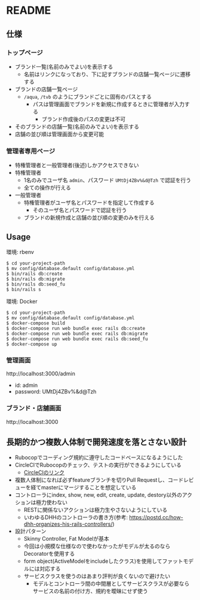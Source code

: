# README

## 仕様

### トップページ
- ブランド一覧(名前のみでよい)を表示する
  - 名前はリンクになっており、下に記すブランドの店舗一覧ページに遷移する
- ブランドの店舗一覧ページ
  - `/aqua`, `/tvb` のようにブランドごとに固有のパスとする
    - パスは管理画面でブランドを新規に作成するときに管理者が入力する
      - ブランド作成後のパスの変更は不可
 - そのブランドの店舗一覧(名前のみでよい)を表示する
 - 店舗の並び順は管理画面から変更可能

### 管理者専用ページ
- 特権管理者と一般管理者(後述)しかアクセスできない
- 特権管理者
  - 1名のみでユーザ名 `admin`、パスワード `UMtDj4ZBv%&d@Tzh` で認証を行う
  - 全ての操作が行える
- 一般管理者
  - 特権管理者がユーザ名とパスワードを指定して作成する
    - そのユーザ名とパスワードで認証を行う
  - ブランドの新規作成と店舗の並び順の変更のみを行える

## Usage

環境: rbenv

```
$ cd your-project-path
$ mv config/database.default config/database.yml
$ bin/rails db:create
$ bin/rails db:migrate
$ bin/rails db:seed_fu
$ bin/rails s
```

環境: Docker

```
$ cd your-project-path
$ mv config/database.default config/database.yml
$ docker-compose build
$ docker-compose run web bundle exec rails db:create
$ docker-compose run web bundle exec rails db:migrate
$ docker-compose run web bundle exec rails db:seed_fu
$ docker-compose up
```

### 管理画面

http://localhost:3000/admin

- id: admin
- password: UMtDj4ZBv%&d@Tzh

### ブランド・店舗画面

http://localhost:3000


## 長期的かつ複数人体制で開発速度を落とさない設計

- Rubocopでコーディング規約に遵守したコードベースになるようにした
- CircleCIでRubocopのチェック、テストの実行ができるようにしている
  - [CircleCIのリンク](https://circleci.com/gh/kanjihtmt/decollte)
- 複数人体制になれば必ずfeatureブランチを切りPull Requestし、コードレビューを経てmasterにマージすることを想定している
- コントローラにindex, show, new, edit, create, update, destory以外のアクションは極力使わない
  - RESTに関係ないアクションは極力生やさないようにしている
  - いわゆるDHHのコントローラの書き方(参考: https://postd.cc/how-dhh-organizes-his-rails-controllers/)
- 設計パターン
  - Skinny Controller, Fat Modelが基本
  - 今回は小規模な仕様なので使わなかったがモデルが太るのならDecoratorを使用する
  - form object(ActiveModelをincludeしたクラス)を使用してファットモデルには対応する
  - サービスクラスを使うのはあまり評判が良くないので避けたい
    - モデルとコントローラ間の中間層としてサービスクラスが必要ならサービスの名前の付け方、規約を曖昧にせず使う
